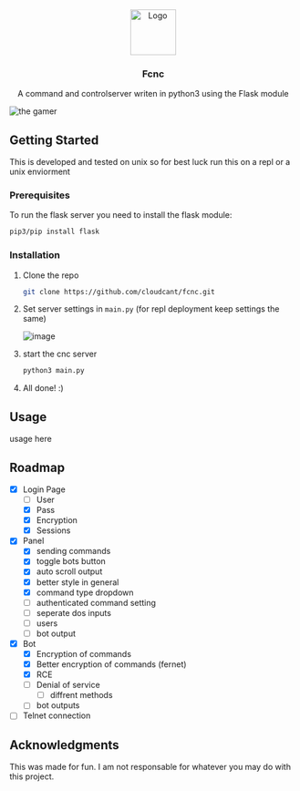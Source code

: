 <a name="readme-top"></a>
<br />
<div align="center">
  <a href="https://github.com/cloudcant/pyCNC/">
    <img src="https://user-images.githubusercontent.com/66269103/220436048-cf5c617b-3f09-40f7-bc10-dd055e60b520.png" alt="Logo" width="80" height="80">
  </a>
  <h3 align="center">Fcnc</h3>

  <p align="center">
    A command and controlserver writen in python3 using the Flask module
    <br />
  </p>
</div>
 
![the gamer](https://user-images.githubusercontent.com/66269103/221206842-92389c30-819f-4c96-ba9b-e920551eee1d.png)

 
## Getting Started

This is developed and tested on unix so for best luck run this on a repl or a unix enviorment

### Prerequisites

To run the flask server you need to install the flask module: 
  ```sh
  pip3/pip install flask
  ```

### Installation


1. Clone the repo
   ```sh
   git clone https://github.com/cloudcant/fcnc.git
   ```
2. Set server settings in ```main.py``` (for repl deployment keep settings the same)

    ![image](https://user-images.githubusercontent.com/66269103/220188881-6eec179c-4ee9-4041-9679-30da36a05abd.png)

4. start the cnc server
   ```sh
   python3 main.py 
   ```
5. All done! :)

## Usage

usage here


<!-- ROADMAP -->
## Roadmap

- [X] Login Page
  - [ ] User
  - [X] Pass
  - [X] Encryption
  - [X] Sessions
  
- [x] Panel
  - [X] sending commands
  - [X] toggle bots button
  - [X] auto scroll output
  - [X] better style in general
  - [X] command type dropdown
  - [ ] authenticated command setting
  - [ ] seperate dos inputs
  - [ ] users
  - [ ] bot output 
  
- [X] Bot
  - [X] Encryption of commands
  - [X] Better encryption of commands (fernet)
  - [X] RCE
  - [ ] Denial of service
    - [ ] diffrent methods
  - [ ] bot outputs
  
- [ ] Telnet connection

## Acknowledgments

This was made for fun. I am not responsable for whatever you may do with this project.

